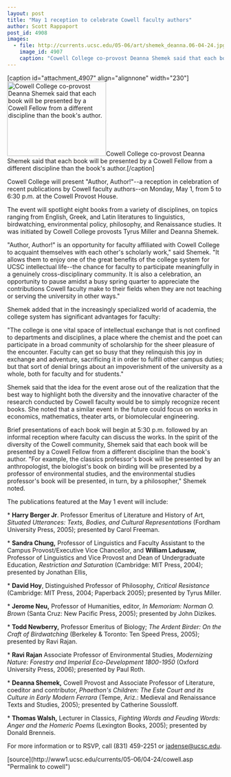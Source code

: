 ```yaml
---
layout: post
title: "May 1 reception to celebrate Cowell faculty authors"
author: Scott Rappaport
post_id: 4908
images:
  - file: http://currents.ucsc.edu/05-06/art/shemek_deanna.06-04-24.jpg
    image_id: 4907
    caption: "Cowell College co-provost Deanna Shemek said that each book will be presented by a Cowell Fellow from a different discipline than the book's author."
---
```


[caption id="attachment_4907" align="alignnone" width="230"]<a href="http://localhost/mysite/wp-content/uploads/2006/04/shemek_deanna.06-04-24.jpg"><img class="size-full wp-image-4907" src="http://localhost/mysite/wp-content/uploads/2006/04/shemek_deanna.06-04-24.jpg" alt="Cowell College co-provost Deanna Shemek said that each book will be presented by a Cowell Fellow from a different discipline than the book's author." width="230" height="173" /></a>Cowell College co-provost Deanna Shemek said that each book will be presented by a Cowell Fellow from a different discipline than the book's author.[/caption]
<a name="content" id="content"></a>
<p>
  Cowell College will present "Author, Author!"--a reception in celebration of recent publications by Cowell faculty authors--on Monday, May 1, from 5 to 6:30 p.m. at the Cowell Provost House.
</p>
<p>
  The event will spotlight eight books from a variety of disciplines, on topics ranging from English, Greek, and Latin literatures to linguistics, birdwatching, environmental policy, philosophy, and Renaissance studies. It was initiated by Cowell College provosts Tyrus Miller and Deanna Shemek.
</p>
<p>
  "Author, Author!" is an opportunity for faculty affiliated with Cowell College to acquaint themselves with each other's scholarly work," said Shemek. "It allows them to enjoy one of the great benefits of the college system for UCSC intellectual life--the chance for faculty to participate meaningfully in a genuinely cross-disciplinary community. It is also a celebration, an opportunity to pause amidst a busy spring quarter to appreciate the contributions Cowell faculty make to their fields when they are not teaching or serving the university in other ways."
</p>
<p>
  Shemek added that in the increasingly specialized world of academia, the college system has significant advantages for faculty:
</p>
<p>
  "The college is one vital space of intellectual exchange that is not confined to departments and disciplines, a place where the chemist and the poet can participate in a broad community of scholarship for the sheer pleasure of the encounter. Faculty can get so busy that they relinquish this joy in exchange and adventure, sacrificing it in order to fulfill other campus duties; but that sort of denial brings about an impoverishment of the university as a whole, both for faculty and for students."
</p>
<p>
  Shemek said that the idea for the event arose out of the realization that the best way to highlight both the diversity and the innovative character of the research conducted by Cowell faculty would be to simply recognize recent books. She noted that a similar event in the future could focus on works in economics, mathematics, theater arts, or biomolecular engineering.
</p>
<p>
  Brief presentations of each book will begin at 5:30 p.m. followed by an informal reception where faculty can discuss the works. In the spirit of the diversity of the Cowell community, Shemek said that each book will be presented by a Cowell Fellow from a different discipline than the book's author. "For example, the classics professor's book will be presented by an anthropologist, the biologist's book on birding will be presented by a professor of environmental studies, and the environmental studies professor's book will be presented, in turn, by a philosopher," Shemek noted.
</p>
<p>
  The publications featured at the May 1 event will include:
</p>
<p>
  * <strong>Harry Berger Jr</strong>. Professor Emeritus of Literature and History of Art, <i>Situated Utterances: Texts, Bodies, and Cultural Representations</i> (Fordham University Press, 2005); presented by Carol Freeman.
</p>
<p>
  * <strong>Sandra Chung,</strong> Professor of Linguistics and Faculty Assistant to the Campus Provost/Executive Vice Chancellor, and <strong>William Ladusaw,</strong> Professor of Linguistics and Vice Provost and Dean of Undergraduate Education, <i>Restriction and Saturation</i> (Cambridge: MIT Press, 2004); presented by Jonathan Ellis,
</p>
<p>
  * <strong>David Hoy</strong>, Distinguished Professor of Philosophy, <i>Critical Resistance</i> (Cambridge: MIT Press, 2004; Paperback 2005); presented by Tyrus Miller.
</p>
<p>
  * <strong>Jerome Neu,</strong> Professor of Humanities, editor, <i>In Memoriam: Norman O. Brown</i> (Santa Cruz: New Pacific Press, 2005); presented by John Dizikes.
</p>
<p>
  * <strong>Todd Newberry,</strong> Professor Emeritus of Biology; <i>The Ardent Birder: On the Craft of Birdwatching</i> (Berkeley &amp; Toronto: Ten Speed Press, 2005); presented by Ravi Rajan.
</p>
<p>
  * <strong>Ravi Rajan</strong> Associate Professor of Environmental Studies, <i>Modernizing Nature: Forestry and Imperial Eco-Development 1800-1950</i> (Oxford University Press, 2006); presented by Paul Roth.
</p>
<p>
  * <strong>Deanna Shemek,</strong> Cowell Provost and Associate Professor of Literature, coeditor and contributor, <i>Phaethon's Children: The Este Court and its Culture in Early Modern Ferrara</i> (Tempe, Ariz.: Medieval and Renaissance Texts and Studies, 2005); presented by Catherine Soussloff.
</p>
<p>
  * <strong>Thomas Walsh,</strong> Lecturer in Classics, <i>Fighting Words and Feuding Words: Anger and the Homeric Poems</i> (Lexington Books, 2005); presented by Donald Brenneis.
</p>
<p>
  For more information or to RSVP, call (831) 459-2251 or <a href="mailto:jadense@ucsc.edu">jadense@ucsc.edu</a>.
</p>
<form>
  <input name="t1" size="-1" type="hidden">
</form>




</p>
[source](http://www1.ucsc.edu/currents/05-06/04-24/cowell.asp "Permalink to cowell")

